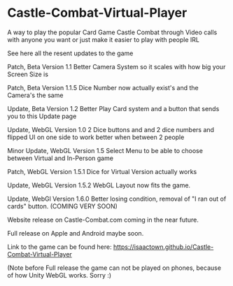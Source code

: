 # Castle-Combat-Virtual-Player
A way to play the popular Card Game Castle Combat through Video calls with anyone you want or just make it easier to play with people IRL

See here all the resent updates to the game 

Patch, Beta Version 1.1
Better Camera System so it scales with how big your Screen Size is

Patch,  Beta Version 1.1.5 
Dice Number now actually exist's and the Camera's the same 

Update, Beta Version 1.2
Better Play Card system and a button that sends you to this Update page

Update, WebGL Version 1.0
2 Dice buttons and and 2 dice numbers and flipped UI on one side to work better when between 2 people

Minor Update, WebGL Version 1.5
Select Menu to be able to choose between Virtual and In-Person game

Patch, WebGL Version 1.5.1
Dice for Virtual Version actually works

Update, WebGL Version 1.5.2
WebGL Layout now fits the game.

Update, WebGl Version 1.6.0
Better losing condition, removal of "I ran out of cards" button.
(COMING VERY SOON)

Website release on Castle-Combat.com coming in the near future.

Full release on Apple and Android maybe soon.

Link to the game can be found here: https://isaactown.github.io/Castle-Combat-Virtual-Player

(Note before Full release the game can not be played on phones, because of how Unity WebGL works. Sorry :)
